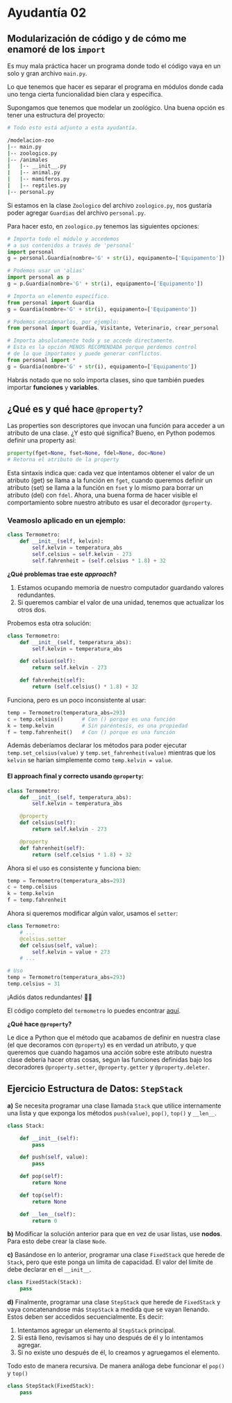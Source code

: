 # Ayudantía 02
## Modularización de código y de cómo me enamoré de los `import`
Es muy mala práctica hacer un programa donde todo el código vaya en un solo y gran archivo `main.py`.

Lo que tenemos que hacer es separar el programa en módulos donde cada uno tenga cierta funcionalidad bien clara y específica.

Supongamos que tenemos que modelar un zoológico. Una buena opción es tener una estructura del proyecto:

```sh
# Todo esto está adjunto a esta ayudantía.

/modelacion-zoo
|-- main.py
|-- zoologico.py
|-- /animales
|   |-- __init__.py
|   |-- animal.py
|   |-- mamiferos.py
|   |-- reptiles.py
|-- personal.py
```

Si estamos en la clase `Zoologico` del archivo `zoologico.py`, nos gustaría poder agregar `Guardias` del archivo `personal.py`.

Para hacer esto, en `zoologico.py` tenemos las siguientes opciones:

```python
# Importa todo el módulo y accedemos
# a sus contenidos a través de 'personal'
import personal
g = personal.Guardia(nombre='G' + str(i), equipamento=['Equipamento'])

# Podemos usar un 'alias'
import personal as p
g = p.Guardia(nombre='G' + str(i), equipamento=['Equipamento'])
```

```python
# Importa un elemento específico.
from personal import Guardia
g = Guardia(nombre='G' + str(i), equipamento=['Equipamento'])

# Podemos encadenarlos, por ejemplo:
from personal import Guardia, Visitante, Veterinario, crear_personal
```

```python
# Importa absolutamente todo y se accede directamente.
# Esta es la opción MENOS RECOMENDADA porque perdemos control
# de lo que importamos y puede generar conflictos.
from personal import *
g = Guardia(nombre='G' + str(i), equipamento=['Equipamento'])
```

Habrás notado que no solo importa clases, sino que también puedes importar **funciones** y **variables**.

## ¿Qué es y qué hace `@property`?
Las properties son descriptores que invocan una función para acceder a un atributo de una clase. ¿Y esto qué significa? Bueno, en Python podemos definir una property así:

```python
property(fget=None, fset=None, fdel=None, doc=None)
# Retorna el atributo de la property
```

Esta sintaxis indica que: cada vez que intentamos obtener el valor de un atributo (get) se llama a la función en `fget`, cuando queremos definir un atributo (set) se llama a la función en `fset` y lo mismo para borrar un atributo (del) con `fdel`. Ahora, una buena forma de hacer visible el comportamiento sobre nuestro atributo es usar el decorador `@property`.

### Veamoslo aplicado en un ejemplo:

```python
class Termometro:
    def __init__(self, kelvin):
        self.kelvin = temperatura_abs
        self.celsius = self.kelvin - 273
        self.fahrenheit = (self.celsius * 1.8) + 32
```

**¿Qué problemas trae este _approach_?**
1. Estamos ocupando memoria de nuestro computador guardando valores redundantes.
2. Si queremos cambiar el valor de una unidad, tenemos que actualizar los otros dos.

Probemos esta otra solución:

```python
class Termometro:
    def __init__(self, temperatura_abs):
        self.kelvin = temperatura_abs

    def celsius(self):
        return self.kelvin - 273

    def fahrenheit(self):
        return (self.celsius() * 1.8) + 32
```

Funciona, pero es un poco inconsistente al usar:

```python
temp = Termometro(temperatura_abs=293)
c = temp.celsius()      # Con () porque es una función
k = temp.kelvin         # Sin paréntesis, es una propiedad
f = temp.fahrenheit()   # Con () porque es una función
```

Además deberíamos declarar los métodos para poder ejecutar `temp.set_celsius(value)` y `temp.set_fahrenheit(value)` mientras que los `kelvin` se harían simplemente como `temp.kelvin = value`.

#### El approach final y correcto usando `@property`:

```python
class Termometro:
    def __init__(self, temperatura_abs):
        self.kelvin = temperatura_abs

    @property
    def celsius(self):
        return self.kelvin - 273

    @property
    def fahrenheit(self):
        return (self.celsius * 1.8) + 32
```

Ahora sí el uso es consistente y funciona bien:

```python
temp = Termometro(temperatura_abs=293)
c = temp.celsius
k = temp.kelvin
f = temp.fahrenheit
```

Ahora si queremos modificar algún valor, usamos el `setter`:

```python
class Termometro:
    # ...
    @celsius.setter
    def celsius(self, value):
        self.kelvin = value + 273
    # ...

# Uso
temp = Termometro(temperatura_abs=293)
temp.celsius = 31
```

¡Adiós datos redundantes! 👋😄

El código completo del `termometro` lo puedes encontrar [aquí](termometro.py).

**¿Qué hace `@property`?**

Le dice a Python que el método que acabamos de definir en nuestra clase (el que decoramos con `@property`) es en verdad un atributo, y que queremos que cuando hagamos una acción sobre este atributo nuestra clase debería hacer otras cosas, segun las funciones definidas bajo los decoradores `@property.setter`, `@property.getter` y `@property.deleter`.

## Ejercicio Estructura de Datos: `StepStack`
**a)** Se necesita programar una clase llamada `Stack` que utilice internamente una lista y que exponga los métodos `push(value)`, `pop()`, `top()` y `__len__`.

```python
class Stack:

    def __init__(self):
        pass

    def push(self, value):
        pass

    def pop(self):
        return None

    def top(self):
        return None

    def __len__(self):
        return 0
```

**b)** Modificar la solución anterior para que en vez de usar listas, use **nodos**. Para esto debe crear la clase `Node`.

**c)** Basándose en lo anterior, programar una clase `FixedStack` que herede de `Stack`, pero que este ponga un límita de capacidad. El valor del límite de debe declarar en el `__init__`.

```python
class FixedStack(Stack):
    pass
```

**d)** Finalmente, programar una clase `StepStack` que herede de `FixedStack` y vaya concatenandose más `StepStack` a medida que se vayan llenando. Estos deben ser accedidos secuencialmente. Es decir:
1. Intentamos agregar un elemento al `StepStack` principal.
2. Si está lleno, revisamos si hay uno después de él y lo intentamos agregar.
3. Si no existe uno después de él, lo creamos y agruegamos el elemento.

Todo esto de manera recursiva. De manera análoga debe funcionar el `pop()` y `top()`

```python
class StepStack(FixedStack):
    pass
```
